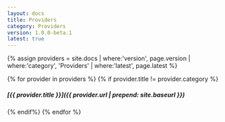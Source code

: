 ```yaml
---
layout: docs
title: Providers
category: Providers
version: 1.0.0-beta.1
latest: true
---
```


{% assign providers = site.docs | where:'version', page.version | where:'category', 'Providers' | where:'latest', page.latest %}

{% for provider in providers %}
{% if provider.title != provider.category %}
##### [{{ provider.title }}]({{ provider.url | prepend: site.baseurl }})
{% endif%}
{% endfor %}
